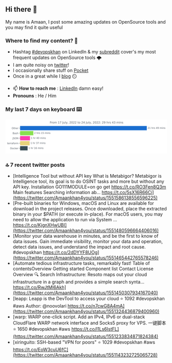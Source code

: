 <!--- [![Hits](https://hits.seeyoufarm.com/api/count/incr/badge.svg?url=https%3A%2F%2Fgithub.com%2Fakhan4u%2Fhit-counter&count_bg=%2379C83D&title_bg=%23555555&icon=&icon_color=%23E7E7E7&title=visits&edge_flat=false)](https://hits.seeyoufarm.com) --->

## Hi there 👋

My name is Amaan, I post some amazing updates on OpenSource tools and you may find it quite useful

### Where to find my content? 🤔

* Hashtag [#devopskhan](https://www.linkedin.com/feed/hashtag/devopskhan/) on LinkedIn & my [subreddit](https://www.reddit.com/r/devopskhan/) cover's my most frequent updates on OpenSource tools 🌩️
* I am quite noisy on [twitter](https://twitter.com/Amaankhan4you)!
* I occasionally share stuff on [Pocket](https://getpocket.com/@ej6g8d1dp2829A16a9Tf5d4T6bAMp3d8791rejDe86yem3bm4e14ex4fT4dluk29)
* Once in a great while I [blog](https://linuxparrot.com/) ⏲️


- 📫 **How to reach me** : [LinkedIn](https://www.linkedin.com/in/amaan-khan-linux-ninja) damn easy!
- **Pronouns** : He / Him

### My last 7 days on keyboard ⌨️

<img src="https://github.com/akhan4u/akhan4u/blob/main/images/stat.svg" alt="Amaan's Wakatime Activity!"/>

### 🔝 7 recent twitter posts
<!-- DEVDOJO:START -->
- [Intelligence Tool but without API key What is Metabigor? Metabigor is Intelligence tool, its goal is to do OSINT tasks and more but without any API key. Installation GO111MODULE=on go get https://t.co/RO3Fen8Q3m Main features Searching information ab… https://t.co/5sX16R66Ci](https://twitter.com/Amaankhan4you/status/1551586138556596225)
- [Pre-built binaries for Windows, macOS and Linux are available for download in the project releases. Once downloaded, place the extracted binary in your $PATH &lpar;or execute in-place&rpar;. For macOS users, you may need to allow the application to run via System … https://t.co/KjgnXHwUBI](https://twitter.com/Amaankhan4you/status/1551480596664406016)
- [Monitor your data warehouse in minutes, and be the first to know of data issues. Gain immediate visibility, monitor your data and operation, detect data issues, and understand the impact and root cause. #devopskhan https://t.co/2dDYYF8UOg](https://twitter.com/Amaankhan4you/status/1551465442765578246)
- [Automate tedious infrastructure tasks, remarkably fast! Table of contentsOverview Getting started Component list Contact License Overview 🔍 Search Infrastructure: Resoto maps out your cloud infrastructure in a graph and provides a simple search synta… https://t.co/RwJtMl6Akh](https://twitter.com/Amaankhan4you/status/1551450307934167040)
- [leapp: Leapp is the DevTool to access your cloud
⭐️ 1092
#devopskhan #aws
Author: @noovolari
https://t.co/n7cwG8A4mA](https://twitter.com/Amaankhan4you/status/1551324436879400960)
- [warp: WARP one-click script. Add an IPv4, IPv6 or dual-stack CloudFlare WARP network interface and Socks5 proxy for VPS. 一键脚本
⭐️ 1650
#devopskhan #aws
https://t.co/l1Ls6IstFL](https://twitter.com/Amaankhan4you/status/1551233834871824384)
- [xiringuito: SSH-based &quot;VPN for poors&quot;
⭐️ 1029
#devopskhan #aws
https://t.co/EoW3cuU6fC](https://twitter.com/Amaankhan4you/status/1551143232725065728)
<!-- DEVDOJO:END -->

<!-- ![Amaan's GitHub stats](https://github-readme-stats.vercel.app/api?username=akhan4u&count_private=true&show_icons=true&hide=contribs) -->

